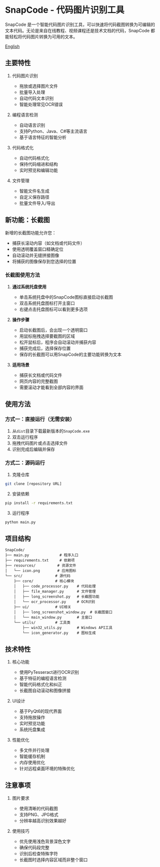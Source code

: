 # SnapCode - 代码图片识别工具

SnapCode 是一个智能代码图片识别工具，可以快速将代码截图转换为可编辑的文本代码。无论是来自在线教程、视频课程还是技术文档的代码，SnapCode 都能轻松将代码图片转换为可用的文本。

[English](README.md)

## 主要特性

1. 代码图片识别
   - 拖放或选择图片文件
   - 批量导入处理
   - 自动代码文本识别
   - 智能处理常见OCR错误

2. 编程语言检测
   - 自动语言识别
   - 支持Python、Java、C#等主流语言
   - 基于语言特征的智能分析

3. 代码格式化
   - 自动代码格式化
   - 保持代码缩进和结构
   - 实时预览和编辑功能

4. 文件管理
   - 智能文件名生成
   - 自定义保存路径
   - 批量文件导入/导出

## 新功能：长截图

新增的长截图功能允许您：
- 捕获长滚动内容（如文档或代码文件）
- 使用透明覆盖窗口精确定位
- 自动滚动并无缝拼接图像
- 将捕获的图像保存到您选择的位置

### 长截图使用方法

1. **通过系统托盘使用**
   - 单击系统托盘中的SnapCode图标直接启动长截图
   - 双击系统托盘图标打开主窗口
   - 右键点击托盘图标可以看到更多选项

2. **操作步骤**
   - 启动长截图后，会出现一个透明窗口
   - 用鼠标拖拽选择要截图的区域
   - 松开鼠标后，程序会自动滚动并捕获内容
   - 捕获完成后，选择保存位置
   - 保存的长截图可以用SnapCode的主要功能转换为文本

3. **适用场景**
   - 捕获长文档或代码文件
   - 网页内容的完整截图
   - 需要滚动才能看到全部内容的界面

## 使用方法

### 方式一：直接运行（无需安装）
1. 从`dist`目录下载最新版本的`SnapCode.exe`
2. 双击运行程序
3. 拖拽代码图片或点击选择文件
4. 识别完成后编辑并保存

### 方式二：源码运行
1. 克隆仓库
```bash
git clone [repository URL]
```

2. 安装依赖
```bash
pip install -r requirements.txt
```

3. 运行程序
```bash
python main.py
```

## 项目结构

```
SnapCode/
├── main.py              # 程序入口
├── requirements.txt     # 依赖项
├── resources/          # 资源文件
│   └── icon.png        # 应用图标
└── src/               # 源代码
    ├── core/          # 核心模块
    │   ├── code_processor.py    # 代码处理
    │   ├── file_manager.py      # 文件管理
    │   ├── long_screenshot.py   # 长截图功能
    │   └── ocr_processor.py     # OCR识别
    ├── ui/            # UI相关
    │   ├── long_screenshot_window.py  # 长截图窗口
    │   └── main_window.py       # 主窗口
    └── utils/         # 工具类
        ├── win32_utils.py       # Windows API工具
        └── icon_generator.py    # 图标生成
```

## 技术特性

1. 核心功能
   - 使用PyTesseract进行OCR识别
   - 基于特征的编程语言检测
   - 智能代码格式化和纠正
   - 长截图自动滚动和图像拼接

2. UI设计
   - 基于PyQt6的现代界面
   - 支持拖放操作
   - 实时预览功能
   - 系统托盘集成

3. 性能优化
   - 多文件并行处理
   - 智能缓存机制
   - 内存使用优化
   - 针对远程桌面环境的特殊优化

## 注意事项

1. 图片要求
   - 使用清晰的代码截图
   - 支持PNG、JPG格式
   - 分辨率越高识别效果越好

2. 使用技巧
   - 优先使用浅色背景深色文字
   - 确保代码段完整
   - 识别后检查特殊字符
   - 长截图时选择内容区域而非整个窗口 